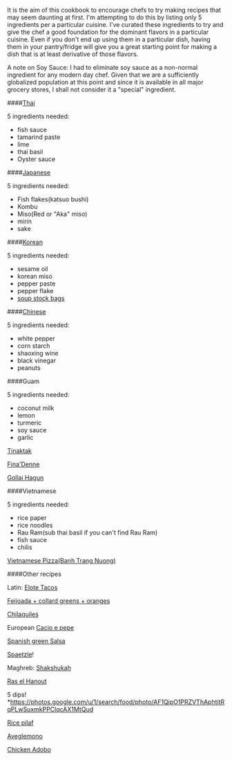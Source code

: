 It is the aim of this cookbook to encourage chefs to try making recipes that may seem daunting at first. I'm attempting to do this by listing only 5 ingredients per a particular cuisine. I've curated these ingredients to try and give the chef a good foundation for the dominant flavors in a particular cuisine. Even if you don't end up using them in a particular dish, having them in your pantry/fridge will give you a great starting point for making a dish that is at least derivative of those flavors. 

A note on Soy Sauce: I had to eliminate soy sauce as a non-normal ingredient for any modern day chef. Given that we are a sufficiently globalized population at this point and since it is available in all major grocery stores, I shall not consider it a "special" ingredient.
  
####[Thai](Thai.md) 

5 ingredients needed:
- fish sauce
- tamarind paste
- lime
- thai basil
- Oyster sauce

  
####[Japanese](Japanese.md)

5 ingredients needed:
* Fish flakes(katsuo bushi)
* Kombu
* Miso(Red or "Aka" miso)
* mirin
* sake


####[Korean](Korean.md)

5 ingredients needed:
* sesame oil
* korean miso
* pepper paste
* pepper flake
* [soup stock bags](https://www.amazon.com/Dried-Seafood-Anchovy-Dashi-Korea/dp/B07ZRPP3WX/ref=asc_df_B07ZRPP3WX/?tag=hyprod-20&linkCode=df0&hvadid=416728157253&hvpos=&hvnetw=g&hvrand=13718994789077652025&hvpone=&hvptwo=&hvqmt=&hvdev=c&hvdvcmdl=&hvlocint=&hvlocphy=9031953&hvtargid=pla-887170875544&psc=1&tag=&ref=&adgrpid=93863646397&hvpone=&hvptwo=&hvadid=416728157253&hvpos=&hvnetw=g&hvrand=13718994789077652025&hvqmt=&hvdev=c&hvdvcmdl=&hvlocint=&hvlocphy=9031953&hvtargid=pla-887170875544)
  

####[Chinese](Chinese.md)
  
5 ingredients needed:
* white pepper
* corn starch
* shaoxing wine
* black vinegar
* peanuts


####Guam

5 ingredients needed:
* coconut milk
* lemon
* turmeric
* soy sauce
* garlic

[Tinaktak](TinakTak.md)

[Fina'Denne](fina_denne.md)

[Gollai Hagun](gollai_hagun.md)


####Vietnamese

5 ingredients needed:
* rice paper
* rice noodles
* Rau Ram(sub thai basil if you can't find Rau Ram)
* fish sauce
* chilis

[Vietnamese Pizza(Banh Trang Nuong)](Vietnamese%20pizza.md)

####Other recipes

Latin:
[Elote Tacos](elote_tacos.md) 

[Feijoada + collard greens + oranges](feijoada.md) 

[Chilaquiles](Chilaquiles.md)

European
[Cacio e pepe](cacio_e_pepe.md) 

[Spanish green Salsa](spanish_green_salsa.md) 

[Spaetzle](spaetzle.md)! 
  
Maghreb: 
[Shakshukah](Shakshukah.md)

[Ras el Hanout](Ras_el_Hanout.md)

5 dips! *https://photos.google.com/u/1/search/food/photo/AF1QipO1PRZVThAphtitRqPLwSuxmkPPClqcAX1MtQud

[Rice pilaf](Rice%20Pilaf.md)

[Aveglemono](aveglemono.md)

[Chicken Adobo](chicken_adobo.md)

